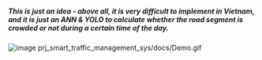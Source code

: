 ##### This is just an idea - above all, it is very difficult to implement in Vietnam, and it is just an ANN & YOLO to calculate whether the road segment is crowded or not during a certain time of the day.
![image](https://github.com/user-attachments/assets/86766be5-2ca2-4a26-b73f-c818e21413ef)
prj_smart_traffic_management_sys/docs/Demo.gif
